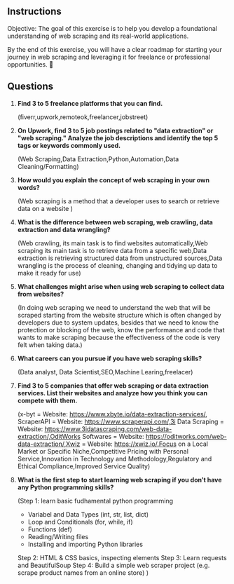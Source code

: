 ## Instructions
Objective: The goal of this exercise is to help you develop a foundational understanding of web scraping and its real-world applications.

By the end of this exercise, you will have a clear roadmap for starting your journey in web scraping and leveraging it for freelance or professional opportunities. 🚀


## Questions
1. **Find 3 to 5 freelance platforms that you can find.**

    (fiverr,upwork,remoteok,freelancer,jobstreet)

2. **On Upwork, find 3 to 5 job postings related to "data extraction" or "web scraping." Analyze the job descriptions and identify the top 5 tags or keywords commonly used.**

    (Web Scraping,Data Extraction,Python,Automation,Data Cleaning/Formatting)

3. **How would you explain the concept of web scraping in your own words?**  

    (Web scraping is a method that a developer uses to search or retrieve data on a website )

4. **What is the difference between web scraping, web crawling, data extraction and data wrangling?**  

    (Web crawling, its main task is to find websites automatically,Web scraping its main task is to retrieve data from a specific web,Data extraction is retrieving structured data from unstructured sources,Data wrangling is the process of cleaning, changing and tidying up data to make it ready for use)

5. **What challenges might arise when using web scraping to collect data from websites?**  

    (In doing web scraping we need to understand the web that will be scraped starting from the website structure which is often changed by developers due to system updates, besides that we need to know the protection or blocking of the web, know the performance and code that wants to make scraping because the effectiveness of the code is very felt when taking data.)

6. **What careers can you pursue if you have web scraping skills?**  

    (Data analyst, Data Scientist,SEO,Machine Learing,freelacer)

7. **Find 3 to 5 companies that offer web scraping or data extraction services. List their websites and analyze how you think you can compete with them.**  

    (x-byt = Website: https://www.xbyte.io/data-extraction-services/, ScraperAPI = Website: https://www.scraperapi.com/,3i Data Scraping = Website: https://www.3idatascraping.com/web-data-extraction/,OditWorks Softwares = Website: https://oditworks.com/web-data-extraction/,Xwiz = Website: https://xwiz.io/.Focus on a Local Market or Specific Niche,Competitive Pricing with Personal Service,Innovation in Technology and Methodology,Regulatory and Ethical Compliance,Improved Service Quality)

8. **What is the first step to start learning web scraping if you don’t have any Python programming skills?**

    
    (Step 1: learn basic fudhamental python programming
    - Variabel and Data Types  (int, str, list, dict)
    - Loop and Conditionals (for, while, if)
    - Functions (def)
    - Reading/Writing files
    - Installing and importing Python libraries
    
    Step 2: HTML & CSS basics, inspecting elements
    Step 3: Learn requests and BeautifulSoup
    Step 4: Build a simple web scraper project (e.g. scrape product names from an online store)
    )